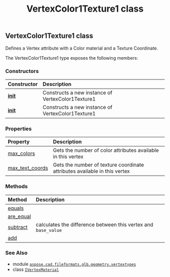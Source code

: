﻿---
title: VertexColor1Texture1 class
second_title: Aspose.CAD for Python via .NET API References
description: 
type: docs
weight: 60
url: /python-net/aspose.cad.fileformats.glb.geometry.vertextypes/vertexcolor1texture1/
is_root: false
---

## VertexColor1Texture1 class

Defines a Vertex attribute with a Color material and a Texture Coordinate.



The VertexColor1Texture1 type exposes the following members:

### Constructors
| Constructor | Description |
| :- | :- |
| [__init__](/cad/python-net/aspose.cad.fileformats.glb.geometry.vertextypes/vertexcolor1texture1/__init__/#aspose.cad.fileformats.glb.geometry.vertextypes.IVertexMaterial) | Constructs a new instance of VertexColor1Texture1 |
| [__init__](/cad/python-net/aspose.cad.fileformats.glb.geometry.vertextypes/vertexcolor1texture1/__init__/#) | Constructs a new instance of VertexColor1Texture1 |


### Properties
| Property | Description |
| :- | :- |
| [max_colors](/cad/python-net/aspose.cad.fileformats.glb.geometry.vertextypes/vertexcolor1texture1/max_colors) | Gets the number of color attributes available in this vertex |
| [max_text_coords](/cad/python-net/aspose.cad.fileformats.glb.geometry.vertextypes/vertexcolor1texture1/max_text_coords) | Gets the number of texture coordinate attributes available in this vertex |


### Methods
| Method | Description |
| :- | :- |
| [equals](/cad/python-net/aspose.cad.fileformats.glb.geometry.vertextypes/vertexcolor1texture1/equals/#aspose.cad.fileformats.glb.geometry.vertextypes.VertexColor1Texture1) |  |
| [are_equal](/cad/python-net/aspose.cad.fileformats.glb.geometry.vertextypes/vertexcolor1texture1/are_equal/#any-any) |  |
| [subtract](/cad/python-net/aspose.cad.fileformats.glb.geometry.vertextypes/vertexcolor1texture1/subtract/#aspose.cad.fileformats.glb.geometry.vertextypes.IVertexMaterial) | calculates the difference between this vertex and `base_value` |
| [add](/cad/python-net/aspose.cad.fileformats.glb.geometry.vertextypes/vertexcolor1texture1/add/#any) |  |



### See Also
* module [`aspose.cad.fileformats.glb.geometry.vertextypes`](..)
* class [`IVertexMaterial`](/cad/python-net/aspose.cad.fileformats.glb.geometry.vertextypes/ivertexmaterial)
